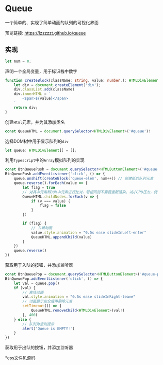 # Queue

一个简单的、实现了简单动画的队列的可视化界面

预览链接: https://lzzzzzt.github.io/queue

## 实现

```typescript
let num = 0;
```

声明一个全局变量，用于标识栈中数字

```typescript
function createBlock(className: string, value: number,): HTMLDivElement {
    let div = document.createElement('div');
    div.classList.add(className)
    div.innerHTML = `
        <span>${value}</span>
    `
    return div;
}
```

创建`Html`元素，并为其添加类名

```typescript
const QueueHTML = document.querySelector<HTMLDivElement>('#queue')!
```

选择DOM树中用于显示队列的`div`

```typescript
let queue: HTMLDivElement[] = [];
```

利用`Typescript`中的`Array`模拟队列的实现

```typescript
const BtnQueuePush = document.querySelector<HTMLButtonElement>('#queue-unshift')!
BtnQueuePush.addEventListener('click', () => {
    queue.unshift(createBlock('queue-elem', num++)) // 创建新的队列元素
    queue.reverse().forEach(value => {
        let flag = true
		// 对其中元素和DOM中元素进行比对，若相同则不需要重新渲染，减小GPU压力，优化性能
        QueueHTML.childNodes.forEach(v => {
            if (v === value) {
                flag = false
            }
        })

        if (flag) {
            // 入场动画
            value.style.animation = "0.5s ease slideInLeft-enter"
            QueueHTML.appendChild(value)
        }
    })
    queue.reverse()
})
```

获取用于入队的按钮，并添加监听器

```typescript
const BtnQueuePop = document.querySelector<HTMLButtonElement>('#queue-pop')!
BtnQueuePop.addEventListener('click', () => {
    let val = queue.pop()
    if (val) {
        // 离场动画
        val.style.animation = "0.5s ease slideInRight-leave"
        // 动画展示完全后再删除元素
        setTimeout(() => {
            QueueHTML.removeChild<HTMLDivElement>(val!)
        }, 400)
    } else {
        // 队列为空则提示
        alert('Queue is EMPTY!')
    }
})
```

获取用于出队的按钮，并添加监听器

*css文件见源码
